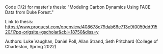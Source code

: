 Code (1/2) for master's thesis: "Modeling Carbon Dynamics Using FACE Data from Duke Forest."

Link to thesis: https://www.proquest.com/openview/408678c79dab66e713e9f0059dd91520/1?pq-origsite=gscholar&cbl=18750&diss=y

Authors: Luke Vaughan, Daniel Poll, Allan Strand, Seth Pritchard (College of Charleston, Spring 2022)

